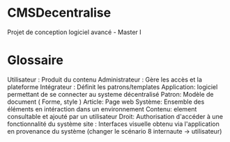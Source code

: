 # CMSDecentralise

Projet de conception logiciel avancé - Master I

# Glossaire

Utilisateur : Produit du contenu
Administrateur : Gère les accès et la plateforme
Intégrateur : Définit les patrons/templates
Application: logiciel permettant de se connecter au systeme décentralisé
Patron: Modèle de document ( Forme, style )
Article: Page web
Système: Ensemble des éléments en intéraction dans un environnement
Contenu: element consultable et ajouté par un utilisateur
Droit: Authorisation d'accéder à une fonctionnalité du système
site : Interfaces visuelle obtenu via l'application en provenance du système
(changer le scénario 8 internaute -> utilisateur)
